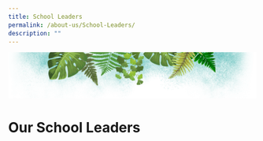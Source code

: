 ```yaml
---
title: School Leaders
permalink: /about-us/School-Leaders/
description: ""
---
```

![](/images/Banner.png)

# **Our School Leaders**